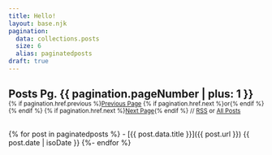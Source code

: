 ```yaml
---
title: Hello!
layout: base.njk
pagination:
  data: collections.posts
  size: 6
  alias: paginatedposts
draft: true
---
```

<!-- ### Posts -->
<h2 style="margin-bottom: 0px;">Posts<span class="meta-text"> Pg. {{ pagination.pageNumber | plus: 1  }}</span></h2>
<small>{% if pagination.href.previous %}<span class="nav-text"><a href="{{pagination.href.previous}}">Previous Page</a></span> {% if pagination.href.next %}<span class="meta-text">or</span>{% endif %} {% endif %} {% if pagination.href.next %}<span class="nav-text"><a href="{{pagination.href.previous}}"><a href="{{pagination.href.next}}">Next Page</a></span>{% endif %} </span><span class="meta-text">//</span> <span class="nav-text"><span class="nav-text"><a href="feed.xml">RSS</a> <span class="meta-text">or</span> <a href="/all">All Posts</a></span>
</small>

<section style="margin-top: 30px;">
{% for post in paginatedposts %}
- [{{ post.data.title }}]({{ post.url }}) <span class="meta-text">{{ post.date | isoDate }}</span>
{%- endfor %}
</section>

<!-- <em><span class="mega-text">Pg.{{ pagination.pageNumber | plus: 1  }}</span></em><small> — {% if pagination.href.previous %}<span class="nav-text"><a href="{{pagination.href.previous}}">Previous Page</a></span> {% if pagination.href.next %}<em>or</em>{% endif %} {% endif %} {% if pagination.href.next %}<span class="nav-text"><a href="{{pagination.href.next}}">Next Page</a></span>{% endif %} — <span class="nav-text"><a href="feed.xml">RSS</a></span>
</small> -->
<!-- <small>{% if pagination.href.previous %}<span class="nav-text"><a href="{{pagination.href.previous}}">Previous Page</a></span> {% if pagination.href.next %}<span class="nav-text">or</span>{% endif %} {% endif %} {% if pagination.href.next %}<span class="nav-text"><a href="{{pagination.href.previous}}"><a href="{{pagination.href.next}}">Next Page</a></span>{% endif %} </span><span class="meta-text">*</span> <span class="nav-text"><span class="nav-text"><a href="feed.xml">RSS</a> or <a href="/all">All Posts</a></span>
</small> -->

<!-- <span class="meta-text"><a href="feed.xml">RSS</a> *</span> -->
